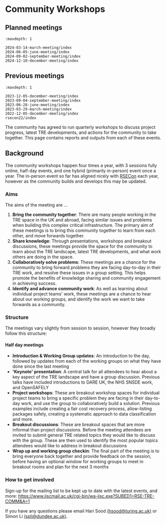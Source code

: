 # Community Workshops

## Planned meetings

```{toctree}
:maxdepth: 1

2024-03-14-march-meeting/index
2024-06-05-june-meeting/index
2024-09-02-september-meeting/index
2024-12-10-december-meeting/index

```

## Previous meetings

```{toctree}
:maxdepth: 1

2023-12-05-december-meeting/index
2023-09-04-september-meeting/index
2023-06-28-june-meeting/index
2023-03-29-march-meeting/index
2022-12-05-december-meeting/index
rsecon22/index

```

The community has agreed to run quarterly workshops to discuss project progress, latest TRE developments, and actions for the community to take together. This page contains reports and outputs from each of these events.

## Background

The community workshops happen four times a year, with 3 sessions fully online, half-day events, and one hybrid (primarily in-person) event once a year.
The in-person event so far has aligned nicely with [RSECon](https://rsecon23.society-rse.org/) each year, however as the community builds and develops this may be updated.

### Aims

The aims of the meeting are ...

1. **Bring the community together**: There are many people working in the TRE space in the UK and abroad, facing similar issues and problems when building this complex critical infrastructure. The primary aim of these meetings is to bring this community together to learn from each other, and move forwards together.
2. **Share knowledge**: Through presentations, workshops and breakout discussions, these meetings provide the space for the community to learn about the TRE landscape, latest TRE developments, and what work others are doing in the space.
3. **Collaboratively solve problems**: These meetings are a chance for the community to bring forward problems they are facing day-to-day in their TRE work, and resolve these issues in a group setting. This helps promote the benefits of knowledge sharing and community engagement in achieving success.
4. **Identify and advance community work**: As well as learning about individual project teams' work, these meetings are a chance to hear about our working groups, and identify the work we want to take forwards as a community.

### Structure

The meetings vary slightly from session to session, however they broadly follow this structure:

#### Half day meetings

- **Introduction & Working Group updates**: An introduction to the day, followed by updates from each of the working groups on what they have done since the last meeting
- **'Keynote' presentation**: A central talk for all attendees to hear about a key aspect of the TRE landscape and have a group discussion. Previous talks have included introductions to DARE UK, the NHS SNSDE work, and OpenSAFELY
- **Project workshops**: These are breakout workshop spaces for individual project teams to bring a specific problem they are facing in their day-to-day work, and use the group to collaboratively build a solution. Previous examples include creating a fair cost recovery process, allow-listing packages safely, creating a systematic approach to data classification and more.
- **Breakout discussions**: These are breakout spaces that are more informal than project discussions. Before the meeting attendees are invited to submit general TRE related topics they would like to discuss with the group. These are then used to identify the most popular topics attendees would like to address in breakout discussions
- **Wrap up and working group checkin**: The final part of the meeting is to bring everyone back together and provide feedback on the session, before having an optional window for working groups to meet in breakout rooms and plan for the next 3 months

### How to get involved

Sign-up for the mailing list to be kept up to date with the latest events, and more: https://www.jiscmail.ac.uk/cgi-bin/wa-jisc.exe?SUBED1=RSE-TRE-COMM&A=1

If you have any questions please email Hari Sood [(hsood@turing.ac.uk)](mailto:hsood@turing.ac.uk) or Simon Li [(spli@dundee.ac.uk)](mailto:s.p.li@dundee.ac.uk).
